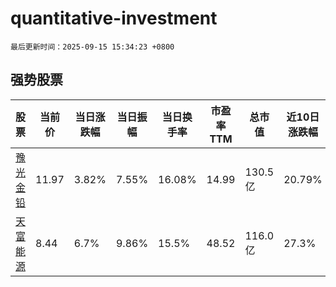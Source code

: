 # quantitative-investment

`最后更新时间：2025-09-15 15:34:23 +0800`

## 强势股票

|股票|当前价|当日涨跌幅|当日振幅|当日换手率|市盈率TTM|总市值|近10日涨跌幅|
|----|----|----|----|----|----|----|----|
|[豫光金铅](https://xueqiu.com/S/SH600531)|11.97|3.82%|7.55%|16.08%|14.99|130.5亿|20.79%|
|[天富能源](https://xueqiu.com/S/SH600509)|8.44|6.7%|9.86%|15.5%|48.52|116.0亿|27.3%|
